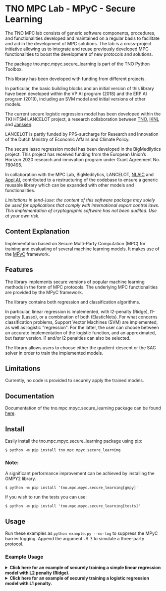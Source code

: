 # TNO MPC Lab - MPyC - Secure Learning

The TNO MPC lab consists of generic software components, procedures, and functionalities developed and maintained on a regular basis to facilitate and aid in the development of MPC solutions. The lab is a cross-project initiative allowing us to integrate and reuse previously developed MPC functionalities to boost the development of new protocols and solutions.

The package tno.mpc.mpyc.secure_learning is part of the TNO Python Toolbox.

This library has been developed with funding from different projects.

In particular, the basic building blocks and an initial version of this library have been developed within the VP AI program (2018) and the ERP AI program (2019), including an SVM model and initial versions of other models.

The current secure logistic regression model has been developed within the TKI HTSM LANCELOT project, a research collaboration between [TNO](https://www.tno.nl/en/), [IKNL](https://iknl.nl/) and [Janssen](http://www.janssen.com/).

LANCELOT is partly funded by PPS-surcharge for Research and Innovation of the Dutch Ministry of Economic Affairs and Climate Policy.

The secure lasso regression model has been developed in the BigMedilytics project. This project has received funding from the European Union’s Horizon 2020 research and innovation program under Grant Agreement No. 780495.

In collaboration with the MPC Lab, BigMedilytics, LANCELOT, [NLAIC](https://nlaic.com/en/about-nl-aic/) and [Appl.AI](https://www.tno.nl/en/focus-areas/artificial-intelligence/), contributed to a restructuring of the codebase to ensure a generic reusable library which can be expanded with other models and functionalities.

*Limitations in (end-)use: the content of this software package may solely be used for applications that comply with international export control laws.*  
*This implementation of cryptographic software has not been audited. Use at your own risk.*

## Content Explanation

Implementation based on Secure Multi-Party Computation (MPC) for training and evaluating of several machine learning models.
It makes use of the [MPyC](https://pypi.org/project/mpyc/) framework.

## Features

The library implements secure versions of popular machine learning methods in the form of MPC protocols.
The underlying MPC functionalities are provided by the MPyC framework.

The library contains both regression and classification algorithms.

In particular, linear regression is implemented, with l2-penalty (Ridge), l1-penalty (Lasso), or a combination of both (ElasticNets).
For what concerns classification problems, Support Vector Machines (SVM) are implemented, as well as logistic "regression".
For the latter, the user can choose between an accurate implementation of the logistic function, and an approximated, but faster version.
l1 and/or l2 penalties can also be selected.

The library allows users to choose either the gradient-descent or the SAG solver in order to train the implemented models.

## Limitations

Currently, no code is provided to securely apply the trained models.

## Documentation

Documentation of the tno.mpc.mpyc.secure_learning package can be found [here](https://docs.mpc.tno.nl/mpyc/secure_learning/0.2.3).

## Install

Easily install the tno.mpc.mpyc.secure_learning package using pip:
```console
$ python -m pip install tno.mpc.mpyc.secure_learning
```

### Note:
A significant performance improvement can be achieved by installing the GMPY2 library.
```console
$ python -m pip install 'tno.mpc.mpyc.secure_learning[gmpy]'
```

If you wish to run the tests you can use:
```console
$ python -m pip install 'tno.mpc.mpyc.secure_learning[tests]'
```

## Usage

Run these examples as `python example.py --no-log` to suppress the MPyC barrier logging. Append the argument `-M 3` to simulate a three-party protocol.

### Example Usage

<details>
<summary><b>Click here for an example of securely training a simple linear regression model with L2 penalty (Ridge).</b></summary>

> `example.py`
> ```python
> import numpy as np
> from mpyc.runtime import mpc
> from sklearn import datasets
> from sklearn.linear_model import Ridge as RidgeSK
> 
> import tno.mpc.mpyc.secure_learning.test.plaintext_utils.plaintext_objective_functions as plain_obj
> from tno.mpc.mpyc.secure_learning import (
>     PenaltyTypes,
>     Ridge,
>     SolverTypes,
> )
> 
> # Notice that we use the entire dataset to train the model
> n_samples = 50
> n_features = 5
> # Fixed random state for reproducibility
> random_state = 3
> tolerance = 1e-4
> 
> secnum = mpc.SecFxp(l=64, f=32)
> 
> 
> def get_mpc_data(X, y):
>     X_mpc = [[secnum(x, integral=False) for x in row] for row in X.tolist()]
>     y_mpc = [secnum(y, integral=False) for y in y.tolist()]
>     return X_mpc, y_mpc
> 
> 
> def distribute_data_over_players(X_mpc, y_mpc):
>     X_shared = [mpc.input(row, senders=0) for row in X_mpc]
>     y_shared = mpc.input(y_mpc, senders=0)
>     return X_shared, y_shared
> 
> 
> async def ridge_regression_example():
>     print("Ridge regression with gradient descent method")
>     alpha = 0.2
> 
>     # Create regression dataset
>     X, y = datasets.make_regression(
>         n_samples=n_samples,
>         n_features=n_features,
>         noise=25.0,
>         random_state=random_state,
>     )
>     X = np.array(X)
>     y = np.array(y)
>     X_mpc, y_mpc = get_mpc_data(X, y)
> 
>     async with mpc:
>         X_shared, y_shared = distribute_data_over_players(X_mpc, y_mpc)
> 
>     # Train secure model
>     model = Ridge(solver_type=SolverTypes.GD, alpha=alpha)
>     async with mpc:
>         weights = await model.compute_weights_mpc(
>             X_shared,
>             y_shared,
>             tolerance=tolerance,
>         )
> 
>     # Results of secure model
>     objective = plain_obj.objective(X, y, weights, "linear", PenaltyTypes.L2, alpha)
>     print("Securely obtained coefficients:", weights)
>     print("* objective:", objective)
> 
>     # Train plaintext model
>     model_sk = RidgeSK(
>         alpha=len(X) * alpha,
>         solver="saga",
>         random_state=random_state,
>         fit_intercept=True,
>     )
>     model_sk.fit(X, y)
> 
>     # Results of plaintext model
>     weights_sk = np.append([model_sk.intercept_], model_sk.coef_).tolist()
>     objective_sk = plain_obj.objective(
>         X, y, weights_sk, "linear", PenaltyTypes.L2, alpha
>     )
>     print("Sklearn obtained coefficients: ", weights_sk)
>     print("* objective:", objective_sk)
> 
> 
> if __name__ == "__main__":
>     mpc.run(ridge_regression_example())
> ```

</details>

<details>
<summary><b>Click here for an example of securely training a logistic regression model with L1 penalty.</b></summary>

> `example.py`
> ```python
> import numpy as np
> from mpyc.runtime import mpc
> from sklearn import datasets
> from sklearn.linear_model import LogisticRegression as LogisticRegressionSK
> 
> import tno.mpc.mpyc.secure_learning.test.plaintext_utils.plaintext_objective_functions as plain_obj
> from tno.mpc.mpyc.secure_learning import (
>     ExponentiationTypes,
>     Logistic,
>     PenaltyTypes,
>     SolverTypes,
> )
> 
> # Notice that we use the entire dataset to train the model
> n_samples = 50
> n_features = 5
> # Fixed random state for reproducibility
> random_state = 3
> tolerance = 1e-4
> 
> secnum = mpc.SecFxp(l=64, f=32)
> 
> 
> def get_mpc_data(X, y):
>     X_mpc = [[secnum(x, integral=False) for x in row] for row in X.tolist()]
>     y_mpc = [secnum(y, integral=False) for y in y.tolist()]
>     return X_mpc, y_mpc
> 
> 
> def distribute_data_over_players(X_mpc, y_mpc):
>     X_shared = [mpc.input(row, senders=0) for row in X_mpc]
>     y_shared = mpc.input(y_mpc, senders=0)
>     return X_shared, y_shared
> 
> 
> async def logistic_regression_example():
>     print(
>         "Classification (Logistic regression) with l1 penalty, with gradient descent method"
>     )
>     alpha = 0.1
> 
>     # Create classification dataset
>     X, y = datasets.make_classification(
>         n_samples=n_samples,
>         n_features=n_features,
>         n_informative=1,
>         n_redundant=0,
>         n_classes=2,
>         n_clusters_per_class=1,
>         random_state=random_state,
>         shift=0,
>     )
>     # Transform labels from {0, 1} to {-1, +1}.
>     y = [-1 if x == 0 else 1 for x in y]
>     X = np.array(X)
>     y = np.array(y)
>     X_mpc, y_mpc = get_mpc_data(X, y)
> 
>     async with mpc:
>         X_shared, y_shared = distribute_data_over_players(X_mpc, y_mpc)
> 
>     # Train secure model with approximation of logistic function (faster, less accurate)
>     model = Logistic(
>         solver_type=SolverTypes.GD,
>         exponentiation=ExponentiationTypes.APPROX,
>         penalty=PenaltyTypes.L1,
>         alpha=alpha,
>     )
>     async with mpc:
>         weights_approx = await model.compute_weights_mpc(
>             X_shared, y_shared, tolerance=tolerance
>         )
> 
>     # Results of secure model (approximated logistic function)
>     objective_approx = plain_obj.objective(
>         X, y, weights_approx, "logistic", PenaltyTypes.L1, alpha
>     )
>     print(
>         "Securely obtained coefficients (approximated exponentiation):",
>         weights_approx,
>     )
>     print("* objective:", objective_approx)
> 
>     # Train secure model with exact logistic function (slower, more accurate)
>     model = Logistic(
>         solver_type=SolverTypes.GD,
>         exponentiation=ExponentiationTypes.EXACT,
>         penalty=PenaltyTypes.L1,
>         alpha=alpha,
>     )
>     async with mpc:
>         weights_exact = await model.compute_weights_mpc(
>             X_shared, y_shared, tolerance=tolerance
>         )
> 
>     # Results of secure model (exact logistic function)
>     objective_exact = plain_obj.objective(
>         X, y, weights_exact, "logistic", PenaltyTypes.L1, alpha
>     )
>     print(
>         "Securely obtained coefficients (exact exponentiation):       ",
>         weights_exact,
>     )
>     print("* objective:", objective_exact)
> 
>     # Train plaintext model
>     model_sk = LogisticRegressionSK(
>         solver="saga",
>         random_state=random_state,
>         fit_intercept=True,
>         penalty="l1",
>         C=1 / (len(X) * alpha),
>     )
>     model_sk.fit(X, y)
>     weights_sk = np.append([model_sk.intercept_], model_sk.coef_).tolist()
> 
>     # Results of plaintest model
>     objective_sk = plain_obj.objective(
>         X, y, weights_sk, "logistic", PenaltyTypes.L1, alpha
>     )
>     print("Sklearn obtained coefficients:                               ", weights_sk)
>     print("* objective:", objective_sk)
> 
> 
> if __name__ == "__main__":
>     mpc.run(logistic_regression_example())
> ```

</details>
